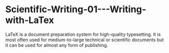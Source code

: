 # Scientific-Writing-01---Writing-with-LaTex
LaTeX is a document preparation system for high-quality typesetting. It is most often used for medium-to-large technical or scientific documents but it can be used for almost any form of publishing. 
